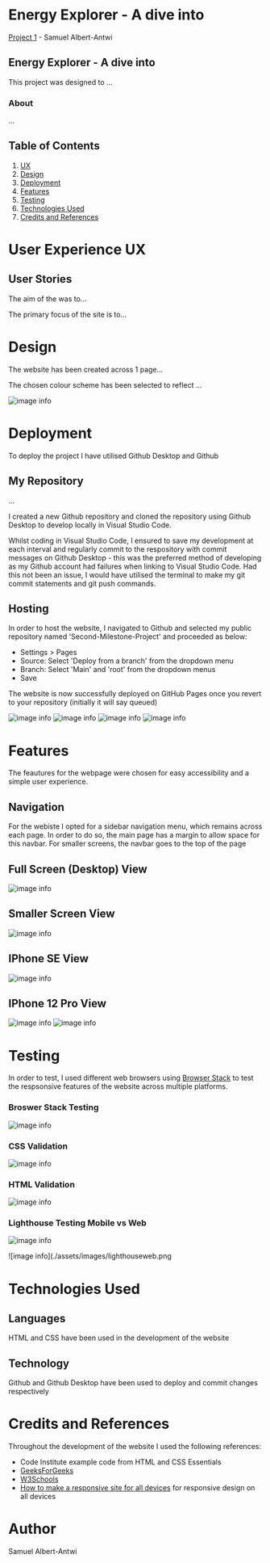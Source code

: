 # Energy Explorer - A dive into 

[Project 1](https://s-albertantwi19.github.io/First-Milestone-Project/) - Samuel Albert-Antwi 

## Energy Explorer - A dive into

This project was designed to ...

### About 

...

## Table of Contents
1. [UX](/#user)
2. [Design](/#design)
3. [Deployment](/#deployment)
4. [Features](/#features)
5. [Testing](/#testing)
6. [Technologies Used](/#technologies)
7. [Credits and References](/#credits)

# User Experience UX
## User Stories

The aim of the was to...

The primary focus of the site is to...

# Design

The website has been created across 1 page...

The chosen colour scheme has been selected to reflect ...

![image info](./assets/images/pallete.png)

# Deployment

To deploy the project I have utilised Github Desktop and Github

## My Repository

...

I created a new Github repository and cloned the repository using Github Desktop to develop locally in Visual Studio Code.

Whilst coding in Visual Studio Code, I ensured to save my development at each interval and regularly commit to the respository with commit messages on Github Desktop - this was the preferred method of developing as my Github account had failures when linking to Visual Studio Code. Had this not been an issue, I would have utilised the terminal to make my git commit statements and git push commands.

## Hosting

In order to host the website, I navigated to Github and selected my public repository named 'Second-Milestone-Project' and proceeded as below:

- Settings > Pages
- Source: Select 'Deploy from a branch' from the dropdown menu
- Branch: Select 'Main' and 'root' from the dropdown menus
- Save

The website is now successfully deployed on GitHub Pages once you revert to your repository (initially it will say queued)

![image info](./assets/images/deployment-settings.png)
![image info](./assets/images/deployment-pages.png)
![image info](./assets/images/deployment-main.png)
![image info](./assets/images/deployment-queued.png)


# Features

The feautures for the webpage were chosen for easy accessibility and a simple user experience.

## Navigation

For the webiste I opted for a sidebar navigation menu, which remains across each page. In order to do so, the main page has a margin to allow space for this navbar. For smaller screens, the navbar goes to the top of the page

## Full Screen (Desktop) View

![image info](./assets/images/responsive-fullscreen.png)

## Smaller Screen View

![image info](./assets/images/responsive-smaller-screen.png)

## IPhone SE View

![image info](./assets/images/iphoneSE-responsive.png)

## IPhone 12 Pro View

![image info](./assets/images/iphone12pro-responsive.png)
![image info](./assets/images/iphone12pro-responsive%20form.png)

# Testing

In order to test, I used different web browsers using [Browser Stack](https://www.browserstack.com/) to test the respsonsive features of the website across multiple platforms. 

### Broswer Stack Testing

![image info](./assets/images/broswerstack-performance.png)

### CSS Validation

![image info](./assets/images/cssvalidation.png)
### HTML Validation

![image info](./assets/images/htmlvalidation.png)

### Lighthouse Testing Mobile vs Web


![image info](./assets/images/lighthousemobile%20(1).png)

![image info](./assets/images/lighthouseweb.png

# Technologies Used

## Languages

HTML and CSS have been used in the development of the website

## Technology

Github and Github Desktop have been used to deploy and commit changes respectively

# Credits and References

Throughout the development of the website I used the following references:

- Code Institute example code from HTML and CSS Essentials
- [GeeksForGeeks](https://www.geeksforgeeks.org/)
- [W3Schools](W3Schools.com)
- [How to make a responsive site for all devices](https://www.youtube.com/watch?v=ZYV6dYtz4HA) for responsive design on all devices


# Author
Samuel Albert-Antwi


